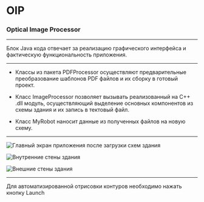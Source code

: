 # **OIP**

### **Optical Image Processor**
____


Блок Java кода отвечает за реализацию графического интерфейса и фактическую функциональность приложения.
____

- Классы из пакета PDFProcessor осуществляют предварительные преобразование шаблонов PDF файлов и их сборку в готовый проект.

- Класс ImageProcessor позволяет вызывать реализованный на C++ .dll модуль, осуществляющий выделение основных компонентов из схемы здания и их запись в тектовый файл.

- Класс MyRobot наносит данные из полученных файлов на новую схему.

____

![Главный экран приложения после загрузки схем здания](https://github.com/Ermolaefff/OIP/tree/Java/Screens/MainScreen.png)


![Внутренние стены здания](https://github.com/Ermolaefff/OIP/tree/Java/Screens/InnerContour.png)


![Внешние стены здания](https://github.com/Ermolaefff/OIP/tree/Java/Screens/OutsideContour.png)


____

Для автоматизированной отрисовки контуров необходимо нажать кнопку Launch 
